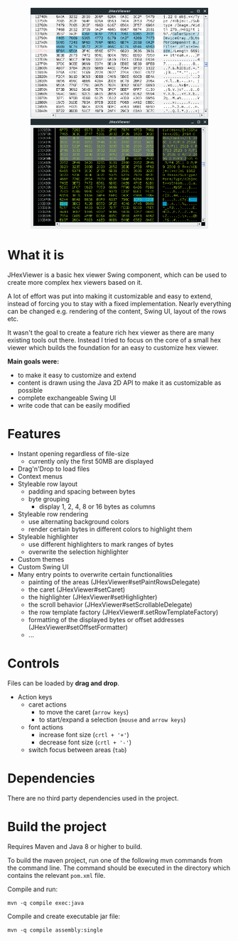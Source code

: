 
<p align="center">
    <a target="_blank" href="docs/images/JHexViewer-without-theme.png">
        <img width="400" src="docs/images/JHexViewer-without-theme.png" alt="without theme">
    </a>
    <a target="_blank" href="docs/images/JHexViewer-custom-theme.png">
        <img width="400" src="docs/images/JHexViewer-custom-theme.png" alt="custom dark theme">
    </a>
</P>


# What it is

JHexViewer is a basic hex viewer Swing component, which can be used to create more complex hex viewers based on it.

A lot of effort was put into making it customizable and easy to extend, instead of forcing you to stay with a fixed implementation. Nearly everything can be changed e.g. rendering of the content, Swing UI, layout of the rows etc.

It wasn't the goal to create a feature rich hex viewer as there are many existing tools out there. Instead I tried to focus on the core of a small hex viewer which builds the foundation for an easy to customize hex viewer.

**Main goals were:**

- to make it easy to customize and extend
- content is drawn using the Java 2D API to make it as customizable as possible
- complete exchangeable Swing UI
- write code that can be easily modified


# Features

- Instant opening regardless of file-size
  - currently only the first 50MB are displayed
- Drag'n'Drop to load files
- Context menus
- Styleable row layout
  - padding and spacing between bytes
  - byte grouping
    - display 1, 2, 4, 8 or 16 bytes as columns
- Styleable row rendering
  - use alternating background colors
  - render certain bytes in different colors to highlight them
- Styleable highlighter
  - use different highlighters to mark ranges of bytes
  - overwrite the selection highlighter
- Custom themes
- Custom Swing UI
- Many entry points to overwrite certain functionalities
  - painting of the areas (JHexViewer#setPaintRowsDelegate)
  - the caret (JHexViewer#setCaret)
  - the highlighter (JHexViewer#setHighlighter)
  - the scroll behavior (JHexViewer#setScrollableDelegate)
  - the row template factory (JHexViewer#.setRowTemplateFactory)
  - formatting of the displayed bytes or offset addresses (JHexViewer#setOffsetFormatter)
  - ...


# Controls
Files can be loaded by **drag and drop**.

- Action keys
	- caret actions
    	- to move the caret (`arrow keys`)
        - to start/expand a selection (`mouse` and `arrow keys`)
    - font actions
        - increase font size (`crtl + '+'`)
        - decrease font size (`crtl + '-'`)
    - switch focus between areas (`tab`)

# Dependencies
There are no third party dependencies used in the project.

# Build the project
Requires Maven and Java 8 or higher to build.

To build the maven project, run one of the following mvn commands from the command line. The command should be executed in the directory which contains the relevant `pom.xml` file.

Compile and run:
```
mvn -q compile exec:java
```

Compile and create executable jar file:
```
mvn -q compile assembly:single
```